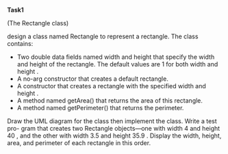 **Task1**

(The Rectangle class)

design a class named Rectangle to represent a rectangle. The class contains:
- Two double data fields named width and height that specify the width and height of the rectangle. The default values are 1 for both width and height .
- A no-arg constructor that creates a default rectangle.
- A constructor that creates a rectangle with the specified width and height .
- A method named getArea() that returns the area of this rectangle.
- A method named getPerimeter() that returns the perimeter.

Draw the UML diagram for the class then implement the class. Write a test pro-
gram that creates two Rectangle objects—one with width 4 and height 40 , and the other with width 3.5 and height 35.9 . Display the width, height, area, and
perimeter of each rectangle in this order.